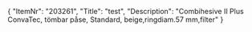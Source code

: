 {
  "ItemNr": "203261",
  "Title": "test",
  "Description": "Combihesive II Plus ConvaTec, tömbar påse, Standard, beige,ringdiam.57 mm,filter"
}